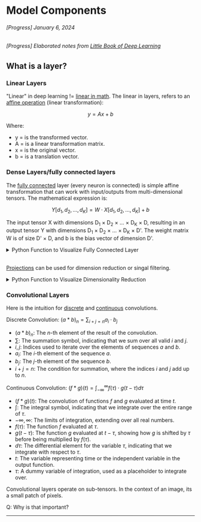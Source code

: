 # Model Components

###### [Progress] January 6, 2024
###### [Progress] Elaborated notes from [Little Book of Deep Learning ](https://fleuret.org/public/lbdl.pdf?fbclid=IwAR3jmeQf1k6Q6Qbp6fDmEtklfqo3XMNrHSoIE_2m8By8cpF2sPZjghuq-Zg)

## What is a layer?
### Linear Layers
"Linear" in deep learning != [linear in math](https://en.wikipedia.org/wiki/Linearity#:~:text=In%20mathematics%2C%20a%20linear%20map,(x)%20for%20all%20%CE%B1.). The linear in layers, refers to an [affine operation](https://youtu.be/E3Phj6J287o?si=YW0ya5B9iY3OtiQb) (linear transformation): 

$$ y = Ax + b $$

Where: 
- y = is the transformed vector.
- A = is a linear transformation matrix.
- x = is the original vector.
- b = is a translation vector.

### Dense Layers/fully connected layers
The [fully connected](https://www.youtube.com/watch?v=Tsvxx-GGlTg) layer (every neuron is connected) is simple affine transformation that can work with input/outputs from multi-dimensional tensors. The mathematical expression is:

$$ Y[d_1, d_2, \ldots, d_K] = W \cdot X[d_1, d_2, \ldots, d_K] + b $$

The input tensor X with dimensions D<sub>1</sub> × D<sub>2</sub> × … × D<sub>K</sub> × D, resulting in an output tensor Y with dimensions D<sub>1</sub> × D<sub>2</sub> × … × D<sub>K</sub> × D'. The weight matrix W is of size D' × D, and b is the bias vector of dimension D'.

<details>
  <summary>Python Function to Visualize Fully Connected Layer</summary>

```python
import numpy as np
import matplotlib.pyplot as plt
import seaborn as sns

def visualize_affine_transformation(input_dims, output_dim):
    """
    Visualize the affine transformation performed by a fully connected layer.

    :param input_dims: Dimensions of the input tensor (excluding the last dimension).
    :param output_dim: Dimension of the output tensor's last dimension.
    """
    # Generate a random input tensor with the specified dimensions
    input_tensor = np.random.randn(*input_dims)

    # Initialize the weight matrix and bias vector
    W = np.random.randn(output_dim, input_dims[-1])
    b = np.random.randn(output_dim)

    # Applying affine transformation for each vector in the input tensor
    reshaped_input = input_tensor.reshape(-1, input_dims[-1])  # Flatten input except for the last dimension
    transformed = np.dot(reshaped_input, W.T) + b  # Apply affine transformation
    output_tensor = transformed.reshape(*input_dims[:-1], output_dim)  # Reshape to the output tensor

    # Visualization
    plt.figure(figsize=(12, 6))

    # Visualizing the input tensor
    plt.subplot(1, 2, 1)
    plt.imshow(input_tensor.reshape(-1, input_dims[-1]), aspect='auto', cmap='viridis')
    plt.colorbar()
    plt.title("Input Tensor")

    # Visualizing the output tensor
    plt.subplot(1, 2, 2)
    plt.imshow(output_tensor.reshape(-1, output_dim), aspect='auto', cmap='viridis')
    plt.colorbar()
    plt.title("Output Tensor (After Affine Transformation)")

    plt.show()

# Example usage: visualizing a 2D input tensor transforming to a different dimension
visualize_affine_transformation(input_dims=(10, 20), output_dim=5)
```
<img src="image-1.png" alt="Alt text" width="500"/>  
</details>
</br>

[Projections](https://www.cuemath.com/geometry/projection-vector/) can be used for dimension reduction or singal filtering.
<details>
  <summary>Python Function to Visualize Dimensionality Reduction</summary>

```python
import numpy as np
import matplotlib.pyplot as plt
import seaborn as sns

from mpl_toolkits.mplot3d import Axes3D

def visualize_before_after_pca(data, n_components=2):
    """
    Visualize the data before and after applying PCA for dimensionality reduction.

    :param data: The input data as a 2D numpy array.
    :param n_components: The number of dimensions to reduce the data to.
    """
    # Apply PCA for dimensionality reduction
    pca = PCA(n_components=n_components)
    reduced_data = pca.fit_transform(data)

    # Visualization
    fig = plt.figure(figsize=(15, 6))

    # Before PCA: Plotting the original data in 3D
    ax1 = fig.add_subplot(1, 2, 1, projection='3d')
    ax1.scatter(data[:, 0], data[:, 1], data[:, 2], alpha=0.7, color='blue')
    ax1.set_title("Original Data (3D)")
    ax1.set_xlabel('Feature 1')
    ax1.set_ylabel('Feature 2')
    ax1.set_zlabel('Feature 3')

    # After PCA: Plotting the reduced data in 2D
    ax2 = fig.add_subplot(1, 2, 2)
    ax2.scatter(reduced_data[:, 0], reduced_data[:, 1], alpha=0.7, color='red')
    ax2.set_title("Data after PCA (2D)")
    ax2.set_xlabel('Principal Component 1')
    ax2.set_ylabel('Principal Component 2')

    plt.show()

# Generate a smaller synthetic dataset for clear visualization
np.random.seed(0)
X_small = np.random.rand(30, 3)  # 30 samples with 3 features

# Visualize before and after PCA
visualize_before_after_pca(X_small, n_components=2)

```
<img src="image-2.png" alt="Alt text" width="500"/> 
</details>

### Convolutional Layers

Here is the intuition for [discrete](https://www.youtube.com/watch?v=KuXjwB4LzSA) and [continuous](https://www.youtube.com/watch?v=KuXjwB4LzSA) convolutions.

Discrete Convolution:
$(a * b)_n = \sum_{i+j=n} a_i \cdot b_j$

- $(a * b)_n$: The $n$-th element of the result of the convolution.
- $\sum$: The summation symbol, indicating that we sum over all valid $i$ and $j$.
- $i, j$: Indices used to iterate over the elements of sequences $a$ and $b$.
- $a_i$: The $i$-th element of the sequence $a$.
- $b_j$: The $j$-th element of the sequence $b$.
- $i+j=n$: The condition for summation, where the indices $i$ and $j$ add up to $n$.

Continuous Convolution:
$(f * g)(t) = \int_{-\infty}^{\infty} f(\tau) \cdot g(t - \tau) d\tau$

- $(f * g)(t)$: The convolution of functions $f$ and $g$ evaluated at time $t$.
- $\int$: The integral symbol, indicating that we integrate over the entire range of $\tau$.
- $-\infty, \infty$: The limits of integration, extending over all real numbers.
- $f(\tau)$: The function $f$ evaluated at $\tau$.
- $g(t - \tau)$: The function $g$ evaluated at $t - \tau$, showing how $g$ is shifted by $\tau$ before being multiplied by $f(\tau)$.
- $d\tau$: The differential element for the variable $\tau$, indicating that we integrate with respect to $\tau$.
- $t$: The variable representing time or the independent variable in the output function.
- $\tau$: A dummy variable of integration, used as a placeholder to integrate over.


Convolutional layers operate on sub-tensors. In the context of an image, its a small patch of pixels.

Q: Why is that important?


<!--START OF FOOTER-->
<hr style="margin-top:9px;height:1px;border: 0;background-image: linear-gradient(to right, rgba(0, 0, 0, 0.0), rgba(0, 0, 0, 0.5),rgba(0, 0, 0, 0.0));">
<!--START OF ISSUE NAVIGATION LINKS-->
<!--START OF ISSUE NAVIGATION LINKS-->
<!--END OF FOOTER-->
